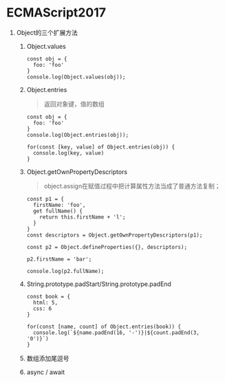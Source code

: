 # ECMAScript2017

1. Object的三个扩展方法

    1. Object.values

        ```
        const obj = {
          foo: 'foo'
        }
        console.log(Object.values(obj));
        ```

    2. Object.entries

        > 返回对象键，值的数组

        ```
        const obj = {
          foo: 'foo'
        }
        console.log(Object.entries(obj));

        for(const [key, value] of Object.entries(obj)) {
          console.log(key, value)
        }
        ```

    3. Object.getOwnPropertyDescriptors

       > object.assign在赋值过程中把计算属性方法当成了普通方法复制；

        ```
        const p1 = {
          firstName: 'foo',
          get fullName() {
            return this.firstName + 'l';
          }
        }
        const descriptors = Object.getOwnPropertyDescriptors(p1);

        const p2 = Object.defineProperties({}, descriptors);

        p2.firstName = 'bar';

        console.log(p2.fullName);

        ```

    4. String.prototype.padStart/String.prototype.padEnd
    
        ```
        const book = {
          html: 5,
          css: 6
        }

        for(const [name, count] of Object.entries(book)) {
          console.log(`${name.padEnd(16, '-')}|${count.padEnd(3, '0')}`)
        }

        ```


    5. 数组添加尾逗号


    6. async / await